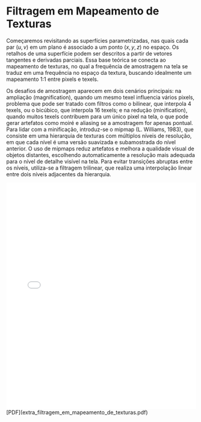 # Filtragem em Mapeamento de Texturas

Começaremos revisitando as superfícies parametrizadas, nas quais cada par $(u,v)$ em um plano é associado a um ponto $(x, y, z)$ no espaço. Os retalhos de uma superfície podem ser descritos a partir de vetores tangentes e derivadas parciais. Essa base teórica se conecta ao mapeamento de texturas, no qual a frequência de amostragem na tela se traduz em uma frequência no espaço da textura, buscando idealmente um mapeamento 1:1 entre pixels e texels. 

Os desafios de amostragem aparecem em dois cenários principais: na ampliação (magnification), quando um mesmo texel influencia vários pixels, problema que pode ser tratado com filtros como o bilinear, que interpola 4 texels, ou o bicúbico, que interpola 16 texels; e na redução (minification), quando muitos texels contribuem para um único pixel na tela, o que pode gerar artefatos como moiré e aliasing se a amostragem for apenas pontual. Para lidar com a minificação, introduz-se o mipmap (L. Williams, 1983), que consiste em uma hierarquia de texturas com múltiplos níveis de resolução, em que cada nível é uma versão suavizada e subamostrada do nível anterior. O uso de mipmaps reduz artefatos e melhora a qualidade visual de objetos distantes, escolhendo automaticamente a resolução mais adequada para o nível de detalhe visível na tela. Para evitar transições abruptas entre os níveis, utiliza-se a filtragem trilinear, que realiza uma interpolação linear entre dois níveis adjacentes da hierarquia.

<embed height="600" src="extra_filtragem_em_mapeamento_de_texturas.pdf" type="application/pdf" width="100%">
[PDF](extra_filtragem_em_mapeamento_de_texturas.pdf)
<!-- [PPT](extra_filtragem_em_mapeamento_de_texturas.pptx) -->